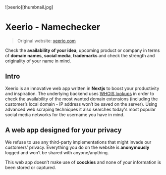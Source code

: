 ![xeerio][thumbnail.jpg]
# Xeerio - Namechecker
> Original website: [xeerio.com](https://www.xeerio.com)    

Check the **availability of your idea**, upcoming product or company in terms of **domain names**, **social media**, **trademarks** and check the strength and originality of your name in mind.

## Intro
Xeerio is an innovative web app written in **Nextjs** to boost your productivity and inspiration. The underlying backend uses [WHOIS lookups](https://www.whois.com/whois/) in order to check the availability of the most wanted domain extensions (including the customer’s local domain - IP address won’t be saved on the server). Using advanced web scraping techniques it also searches today's most popular social media networks for the username you have in mind.

## A web app designed for your privacy
We refuse to use any third-party implementations that might invade our customers’ privacy. Everything you do on the website is **anonymously** logged and won’t be shared with anyone/anything.

This web app doesn’t make use of **coockies** and none of your information is been stored or captured.


